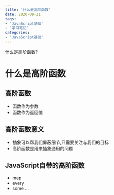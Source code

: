 ```yaml
---
title: '什么是高阶函数'
date: 2020-09-21
tags:
- 'JavaScript基础'
- '学习笔记'
categories:
- 'JavaScript基础'
---
```


什么是高阶函数?

<!-- more -->

# 什么是高阶函数

## 高阶函数

- 函数作为参数
- 函数作为返回值

## 高阶函数意义

- 抽象可以帮我们屏蔽细节,只需要关注与我们的目标
- 高阶函数是用来抽象通用的问题

## JavaScript自带的高阶函数

- map
- every
- some
... 
